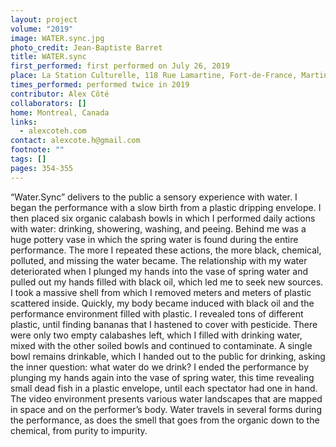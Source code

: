 ```yaml
---
layout: project
volume: "2019"
image: WATER.sync.jpg
photo_credit: Jean-Baptiste Barret
title: WATER.sync
first_performed: first performed on July 26, 2019
place: La Station Culturelle, 118 Rue Lamartine, Fort-de-France, Martinique
times_performed: performed twice in 2019
contributor: Alex Côté
collaborators: []
home: Montreal, Canada
links:
  - alexcoteh.com
contact: alexcote.h@gmail.com
footnote: ""
tags: []
pages: 354-355
---
```


“Water.Sync” delivers to the public a sensory experience with water. I began the performance with a slow birth from a plastic dripping envelope. I then placed six organic calabash bowls in which I performed daily actions with water: drinking, showering, washing, and peeing. Behind me was a huge pottery vase in which the spring water is found during the entire performance. The more I repeated these actions, the more black, chemical, polluted, and missing the water became. The relationship with my water deteriorated when I plunged my hands into the vase of spring water and pulled out my hands filled with black oil, which led me to seek new sources. I took a massive shell from which I removed meters and meters of plastic scattered inside. Quickly, my body became induced with black oil and the performance environment filled with plastic. I revealed tons of different plastic, until finding bananas that I hastened to cover with pesticide. There were only two empty calabashes left, which I filled with drinking water, mixed with the other soiled bowls and continued to contaminate. A single bowl remains drinkable, which I handed out to the public for drinking, asking the inner question: what water do we drink? I ended the performance by plunging my hands again into the vase of spring water, this time revealing small dead fish in a plastic envelope, until each spectator had one in hand. The video environment presents various water landscapes that are mapped in space and on the performer’s body. Water travels in several forms during the performance, as does the smell that goes from the organic down to the chemical, from purity to impurity.
